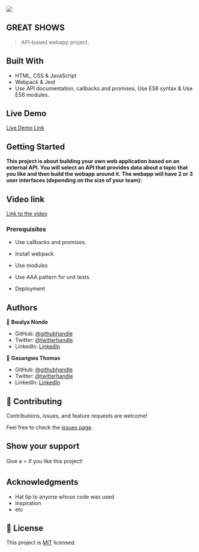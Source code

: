 ![](https://img.shields.io/badge/Microverse-blueviolet)

## GREAT SHOWS

> API-based webapp project.


## Built With

- HTML, CSS & JavaScript
- Webpack & Jest
- Use API documentation, callbacks and promises, Use ES6 syntax & Use ES6 modules.

## Live Demo 

[Live Demo Link](https://gasangw.github.io/JavaScript-Capstone-KanBan/)


## Getting Started

**This project is about building your own web application based on an external API. You will select an API that provides data about a topic that you like and then build the webapp around it. The webapp will have 2 or 3 user interfaces (depending on the size of your team):**


## Video link 

[Link to the video](https://livedemo.com)

### Prerequisites

- Use callbacks and promises.

- Install webpack

- Use modules

- Use AAA pattern for unit tests.

- Deployment



## Authors

👤 **Bwalya Nonde**

- GitHub: [@githubhandle](https://github.com/BwalyaNond)
- Twitter: [@twitterhandle](https://twitter.com/nonde_bwalya)
- LinkedIn: [LinkedIn](https://www.linkedin.com/in/bwalya-nonde-5865601a9/)

👤 **Gasangwa Thomas**

- GitHub: [@githubhandle](https://github.com/gasangw)
- Twitter: [@twitterhandle](https://twitter.com/ThomasGasangwa)
- LinkedIn: [LinkedIn](https://www.linkedin.com/in/gasangwa-thomas-84197222a/)

## 🤝 Contributing

Contributions, issues, and feature requests are welcome!

Feel free to check the [issues page](https://github.com/gasangw/JavaScript-Capstone-KanBan/issues).

## Show your support

Give a ⭐️ if you like this project!

## Acknowledgments

- Hat tip to anyone whose code was used
- Inspiration
- etc

## 📝 License

This project is [MIT](./MIT.md) licensed.
